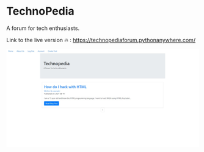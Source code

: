 # TechnoPedia
A forum for tech enthusiasts.


Link to the live version 🔥 : https://technopediaforum.pythonanywhere.com/

<img src = "Screenshots\homepage.jpg">
